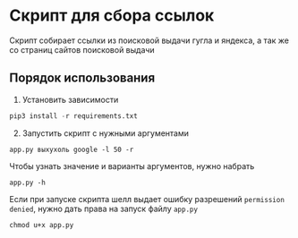 # Скрипт для сбора ссылок

Скрипт собирает ссылки из поисковой выдачи гугла и яндекса, а так же со страниц сайтов поисковой выдачи

## Порядок использования

1. Установить зависимости
```py
pip3 install -r requirements.txt
```

2. Запустить скрипт с нужными аргументами
```shell script
app.py выхухоль google -l 50 -r
```

Чтобы узнать значение и варианты аргументов, нужно набрать
```shell script
app.py -h
```

Если при запуске скрипта шелл выдает ошибку разрешений `permission denied`, нужно дать права на запуск файлу `app.py`
```shell script
chmod u+x app.py
```
